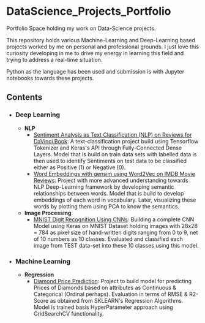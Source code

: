 # DataScience_Projects_Portfolio
Portfolio Space holding my work on Data-Science projects. 

This repository holds various Machine-Learning and Deep-Learning based projects worked by me on personal and professional grounds. I just love this curiosity developing in me to drive my energy in learning this field and trying to address a real-time situation.

Python as the language has been used and submission is with Jupyter notebooks towards these projects.

## Contents

- ### Deep Learning

	- __NLP__
		- [Sentiment Analysis as Text Classification (NLP) on Reviews for DaVinci Book](https://github.com/niveditphoenix/DataScience_Projects_Portfolio/blob/master/Deep%20Learning%20Projects%20Using%20Tensorflow%20%26%20KERAS/NLP/Sentiment_Analysis_NLP_DaVinci_TensorflowTokenizer_DNN.ipynb): A text-classification project build using Tensorflow Tokenizer and Keras's API through Fully-Connected Dense Layers. Model that is build on train data sets with labelled data is then used to identify Sentiments on test data to be classified either as Positive (1) or Negative (0).
		- [Word Embeddings with gensim using Word2Vec on IMDB Movie Reviews](https://github.com/niveditphoenix/DataScience_Projects_Portfolio/blob/master/Deep%20Learning%20Projects%20Using%20Tensorflow%20%26%20KERAS/NLP/WordEmbedding_Gensim_Word2Vec_IMDB_Movie_Reviews.ipynb): Project with more advanced understanding towards NLP Deep-Learning framework by developing semantic relationships between words. Model that is build to develop embeddings of each word in vocabulary. Later, visualizing these words by plotting them using PCA to know the semantics.
	- __Image Processing__
		- [MNIST Digit Recognition Using CNNs](https://github.com/niveditphoenix/DataScience_Projects_Portfolio/blob/master/Deep%20Learning%20Projects%20Using%20Tensorflow%20%26%20KERAS/Image%20Processing/MNIST_Digit_Recognition_CNN_DL.ipynb): Building a complete CNN Model using Keras on MNIST Dataset holding images with 28x28 = 784 as pixel size of hand-written digits ranging from 0 to 9, net of 10 numbers as 10 classes. Evaluated and classified each image from TEST data-set into these 10 classes using this model.

- ### Machine Learning

	- __Regression__
		- [Diamond Price Prediction](https://github.com/niveditphoenix/DataScience_Projects_Portfolio/blob/master/Machine%20Learning%20Projects%20Using%20Scikit-Learn%20(Various%20Statistical%20Methods)/DiamondPrice_Prediction_RegressionAnalysis_ML.ipynb): Project to build model for predicting Prices of Diamonds based on attributes as Continuous & Categorical (Ordinal perhaps). Evaluation in terms of RMSE & R2-Score as obtained from SKLEARN's Regression Algorithms. Model is trained basis HyperParameter approach using GridSearchCV functionality.
